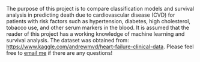 The purpose of this project is to compare classification models and survival analysis in predicting death due to cardiovascular disease (CVD) for patients with risk factors such as hypertension, diabetes, high cholesterol, tobacco use, and other serum markers in the blood.  It is assumed that the reader of this project has a working knowledge of machine learning and survival analysis.  The dataset was obtained from: https://www.kaggle.com/andrewmvd/heart-failure-clinical-data.  Please feel free to <a href='mailto:anilkumar9782@gmail.com'> email me</a> if there are any questions!
